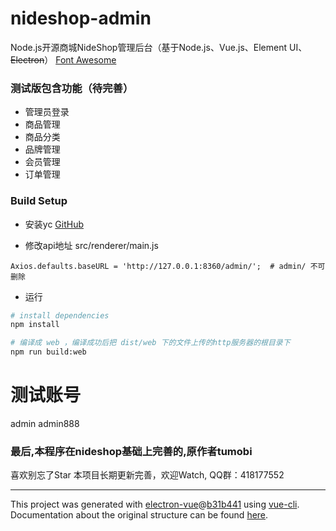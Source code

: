 # nideshop-admin
Node.js开源商城NideShop管理后台（基于Node.js、Vue.js、Element UI、~~Electron~~）
[Font Awesome](http://fontawesome.dashgame.com/)

### 测试版包含功能（待完善）
+ 管理员登录
+ 商品管理
+ 商品分类
+ 品牌管理
+ 会员管理
+ 订单管理

### Build Setup

+ 安装yc
[GitHub](https://github.com/Mrjingfu/nideshop)

+ 修改api地址
src/renderer/main.js
```
Axios.defaults.baseURL = 'http://127.0.0.1:8360/admin/';  # admin/ 不可删除
```
+ 运行
``` bash
# install dependencies
npm install

# 编译成 web ，编译成功后把 dist/web 下的文件上传的http服务器的根目录下
npm run build:web

```

# 测试账号
admin
admin888

### 最后,本程序在nideshop基础上完善的,原作者tumobi
喜欢别忘了Star 本项目长期更新完善，欢迎Watch, QQ群：418177552


---

This project was generated with [electron-vue](https://github.com/SimulatedGREG/electron-vue)@[b31b441](https://github.com/SimulatedGREG/electron-vue/tree/b31b44123ad42acac12337c4955df4ead853f0df) using [vue-cli](https://github.com/vuejs/vue-cli). Documentation about the original structure can be found [here](https://simulatedgreg.gitbooks.io/electron-vue/content/index.html).
